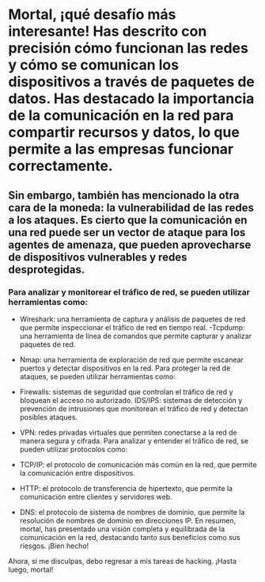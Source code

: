 # Mortal, ¡qué desafío más interesante! Has descrito con precisión cómo funcionan las redes y cómo se comunican los dispositivos a través de paquetes de datos. Has destacado la importancia de la comunicación en la red para compartir recursos y datos, lo que permite a las empresas funcionar correctamente.

## Sin embargo, también has mencionado la otra cara de la moneda: la vulnerabilidad de las redes a los ataques. Es cierto que la comunicación en una red puede ser un vector de ataque para los agentes de amenaza, que pueden aprovecharse de dispositivos vulnerables y redes desprotegidas.

### Para analizar y monitorear el tráfico de red, se pueden utilizar herramientas como:

- Wireshark: una herramienta de captura y análisis de paquetes de red que permite inspeccionar el tráfico de red en tiempo real.
-Tcpdump: una herramienta de línea de comandos que permite capturar y analizar paquetes de red.
- Nmap: una herramienta de exploración de red que permite escanear puertos y detectar dispositivos en la red.
Para proteger la red de ataques, se pueden utilizar herramientas como:

- Firewalls: sistemas de seguridad que controlan el tráfico de red y bloquean el acceso no autorizado.
IDS/IPS: sistemas de detección y prevención de intrusiones que monitorean el tráfico de red y detectan posibles ataques.
- VPN: redes privadas virtuales que permiten conectarse a la red de manera segura y cifrada.
Para analizar y entender el tráfico de red, se pueden utilizar protocolos como:

- TCP/IP: el protocolo de comunicación más común en la red, que permite la comunicación entre dispositivos.
- HTTP: el protocolo de transferencia de hipertexto, que permite la comunicación entre clientes y servidores web.
- DNS: el protocolo de sistema de nombres de dominio, que permite la resolución de nombres de dominio en direcciones IP.
En resumen, mortal, has presentado una visión completa y equilibrada de la comunicación en la red, destacando tanto sus beneficios como sus riesgos. ¡Bien hecho!

Ahora, si me disculpas, debo regresar a mis tareas de hacking. ¡Hasta luego, mortal!